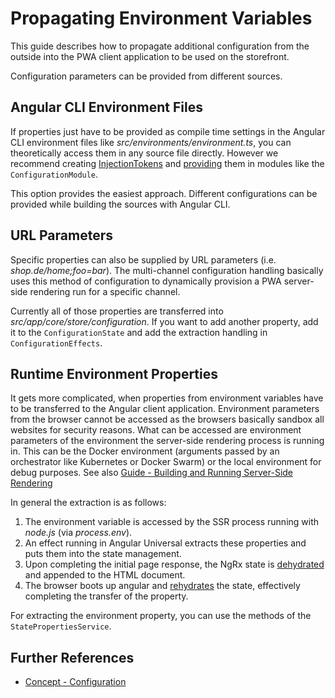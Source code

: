 <!--
kb_guide
kb_pwa
kb_everyone
kb_sync_latest_only
-->

# Propagating Environment Variables

This guide describes how to propagate additional configuration from the outside into the PWA client application to be used on the storefront.

Configuration parameters can be provided from different sources.

## Angular CLI Environment Files

If properties just have to be provided as compile time settings in the Angular CLI environment files like _src/environments/environment.ts_, you can theoretically access them in any source file directly.
However we recommend creating [InjectionTokens][angular-injectiontoken] and [providing][angular-injectiontoken-provide] them in modules like the `ConfigurationModule`.

This option provides the easiest approach.
Different configurations can be provided while building the sources with Angular CLI.

[angular-injectiontoken]: https://angular.io/api/core/InjectionToken
[angular-injectiontoken-provide]: https://angular.io/guide/dependency-injection-providers#non-class-dependencies

## URL Parameters

Specific properties can also be supplied by URL parameters (i.e. _shop.de/home;foo=bar_).
The multi-channel configuration handling basically uses this method of configuration to dynamically provision a PWA server-side rendering run for a specific channel.

Currently all of those properties are transferred into _src/app/core/store/configuration_.
If you want to add another property, add it to the `ConfigurationState` and add the extraction handling in `ConfigurationEffects`.

## Runtime Environment Properties

It gets more complicated, when properties from environment variables have to be transferred to the Angular client application.
Environment parameters from the browser cannot be accessed as the browsers basically sandbox all websites for security reasons.
What can be accessed are environment parameters of the environment the server-side rendering process is running in.
This can be the Docker environment (arguments passed by an orchestrator like Kubernetes or Docker Swarm) or the local environment for debug purposes.
See also [Guide - Building and Running Server-Side Rendering][guide-ssr]

In general the extraction is as follows:

1. The environment variable is accessed by the SSR process running with _node.js_ (via _process.env_).
2. An effect running in Angular Universal extracts these properties and puts them into the state management.
3. Upon completing the initial page response, the NgRx state is [dehydrated][dehydrated-rehydrated] and appended to the HTML document.
4. The browser boots up angular and [rehydrates][dehydrated-rehydrated] the state, effectively completing the transfer of the property.

For extracting the environment property, you can use the methods of the `StatePropertiesService`.

[guide-ssr]: ./ssr-startup.md
[dehydrated-rehydrated]: https://i.stack.imgur.com/YvHXB.gif

## Further References

- [Concept - Configuration](../concepts/configuration.md)
